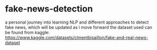 # fake-news-detection
a personal journey into learning NLP and different approaches to detect fake news, which will be updated as i move forward
the dataset used can be found from kaggle:
https://www.kaggle.com/datasets/clmentbisaillon/fake-and-real-news-dataset
